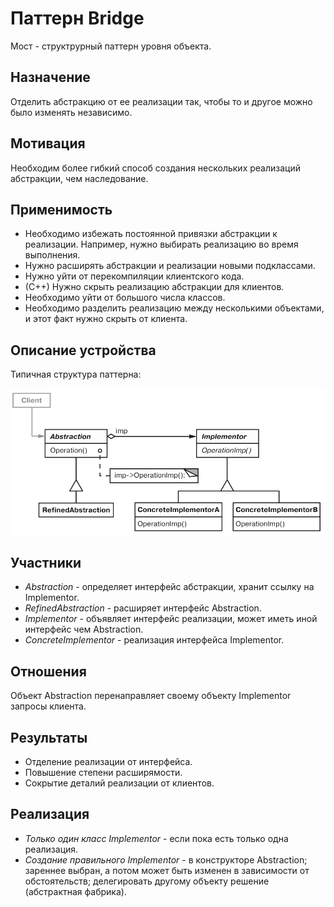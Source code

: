 # Паттерн Bridge

Мост - структрурный паттерн уровня объекта.

## Назначение

Отделить абстракцию от ее реализации так, чтобы то и другое можно было  изменять независимо.

## Мотивация

Необходим более гибкий способ создания нескольких реализаций абстракции, чем наследование.

## Применимость

* Необходимо избежать постоянной привязки абстракции к реализации. Например, нужно выбирать реализацию во время выполнения.
* Нужно расширять абстракции и реализации новыми подклассами.
* Нужно уйти от перекомпиляции клиентского кода.
* (С++) Нужно скрыть реализацию абстракции для клиентов.
* Необходимо уйти от большого числа классов.
* Необходимо разделить реализацию между несколькими объектами, и этот факт нужно скрыть от клиента.

## Описание устройства

Типичная структура паттерна:

![1733846876715](images/desrciption/1733846876715.png)

## Участники

* *Abstraction* - определяет интерфейс абстракции, хранит ссылку на Implementor.
* *RefinedAbstraction* - расширяет интерфейс Abstraction.
* *Implementor* - объявляет интерфейс реализации, может иметь иной интерфейс чем Abstraction.
* *ConcreteImplementor* - реализация интерфейса Implementor.

## Отношения

Объект Abstraction перенаправляет своему объекту Implementor запросы клиента.

## Результаты

* Отделение реализации от интерфейса.
* Повышение степени расширямости.
* Сокрытие деталий реализации от клиентов.

## Реализация

* *Только один класс Implementor* - если пока есть только одна реализация.
* *Создание правильного Implementor* - в конструкторе Abstraction; зареннее выбран, а потом может быть изменен в зависимости от обстоятельств; делегировать другому объекту решение (абстрактная фабрика).
